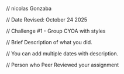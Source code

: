 // nicolas Gonzaba 

 // Date Revised: October 24 2025 

 // Challenge #1 - Group CYOA with styles

 // Brief Description of what you did. 

 // You can add multiple dates with description.

// Person who Peer Reviewed your assignment
